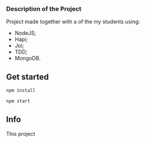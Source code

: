 ### Description of the Project

Project made together with a of the my students using:

- NodeJS;
- Hapi;
- Joi;
- TDD;
- MongoDB.

## Get started

```bash
npm install
```

```bash
npm start
```

## Info
This project
